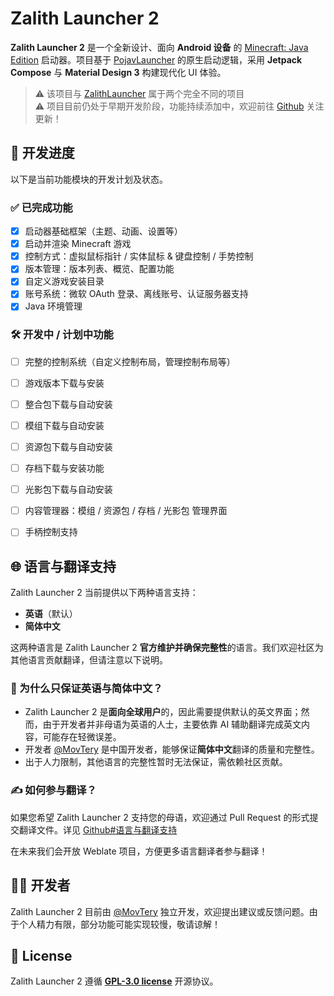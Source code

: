 # Zalith Launcher 2

**Zalith Launcher 2** 是一个全新设计、面向 **Android 设备** 的 [Minecraft: Java Edition](https://www.minecraft.net/) 启动器。项目基于 [PojavLauncher](https://github.com/PojavLauncherTeam/PojavLauncher/tree/v3_openjdk/app_pojavlauncher/src/main/jni) 的原生启动逻辑，采用 **Jetpack Compose** 与 **Material Design 3** 构建现代化 UI 体验。  

> ⚠️ 该项目与 [ZalithLauncher](https://zalithlauncher.cn/docs/about) 属于两个完全不同的项目  
> ⚠️ 项目目前仍处于早期开发阶段，功能持续添加中，欢迎前往 [Github](https://github.com/ZalithLauncher/ZalithLauncher2) 关注更新！





## 📅 开发进度

以下是当前功能模块的开发计划及状态。

### ✅ 已完成功能

* [x] 启动器基础框架（主题、动画、设置等）
* [x] 启动并渲染 Minecraft 游戏
* [x] 控制方式：虚拟鼠标指针 / 实体鼠标 & 键盘控制 / 手势控制
* [x] 版本管理：版本列表、概览、配置功能
* [x] 自定义游戏安装目录
* [x] 账号系统：微软 OAuth 登录、离线账号、认证服务器支持
* [x] Java 环境管理

### 🛠️ 开发中 / 计划中功能

* [ ] 完整的控制系统（自定义控制布局，管理控制布局等）
* [ ] 游戏版本下载与安装
* [ ] 整合包下载与自动安装
* [ ] 模组下载与自动安装
* [ ] 资源包下载与自动安装
* [ ] 存档下载与安装功能
* [ ] 光影包下载与自动安装
* [ ] 内容管理器：模组 / 资源包 / 存档 / 光影包 管理界面
* [ ] 手柄控制支持



## 🌐 语言与翻译支持

Zalith Launcher 2 当前提供以下两种语言支持：

* **英语**（默认）
* **简体中文**

这两种语言是 Zalith Launcher 2 **官方维护并确保完整性**的语言。我们欢迎社区为其他语言贡献翻译，但请注意以下说明。

### 📌 为什么只保证英语与简体中文？

* Zalith Launcher 2 是**面向全球用户**的，因此需要提供默认的英文界面；然而，由于开发者并非母语为英语的人士，主要依靠 AI 辅助翻译完成英文内容，可能存在轻微误差。
* 开发者 [@MovTery](https://github.com/MovTery) 是中国开发者，能够保证**简体中文**翻译的质量和完整性。
* 出于人力限制，其他语言的完整性暂时无法保证，需依赖社区贡献。

### ✍️ 如何参与翻译？

如果您希望 Zalith Launcher 2 支持您的母语，欢迎通过 Pull Request 的形式提交翻译文件。详见 [Github#语言与翻译支持](https://github.com/ZalithLauncher/ZalithLauncher2/blob/main/README_ZH_CN.md#-%E8%AF%AD%E8%A8%80%E4%B8%8E%E7%BF%BB%E8%AF%91%E6%94%AF%E6%8C%81)

在未来我们会开放 Weblate 项目，方便更多语言翻译者参与翻译！




## 👨‍💻 开发者

Zalith Launcher 2 目前由 [@MovTery](https://github.com/MovTery) 独立开发，欢迎提出建议或反馈问题。由于个人精力有限，部分功能可能实现较慢，敬请谅解！





## 📜 License

Zalith Launcher 2 遵循 **[GPL-3.0 license](LICENSE)** 开源协议。